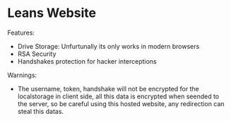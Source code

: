 # Leans Website

Features: 
- Drive Storage: Unfurtunally its only works in modern browsers
- RSA Security
- Handshakes protection for hacker interceptions

Warnings:
- The username, token, handshake will not be encrypted for the localstorage in client side, all this data is encrypted when seended to the server, so be careful using this hosted website, any redirection can steal this datas.